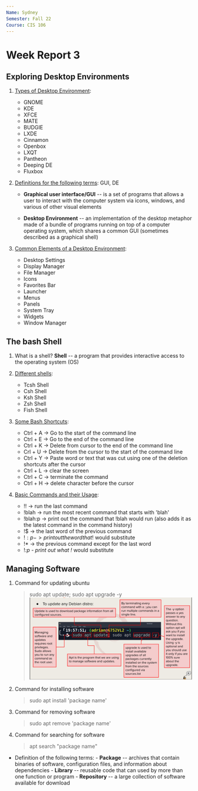 ```yaml
---
Name: Sydney
Semester: Fall 22
Course: CIS 106
---
```


# Week Report 3

## Exploring Desktop Environments 
1. <u>Types of Desktop Environment</u>:
   - GNOME
   - KDE
   - XFCE
   - MATE
   - BUDGIE
   - LXDE
   - Cinnamon
   - Openbox
   - LXQT
   - Pantheon
   - Deeping DE
   - Fluxbox
  
2. <u> Definitions for the following terms</u>: GUI, DE
   - **Graphical user interface/GUI** -- is a set of programs that allows a user to interact with the computer system via icons, windows, and various of other visual elements

   - **Desktop Environment** -- an implementation of the desktop metaphor made of a bundle of programs running on top of a computer operating system, which shares a common GUI (sometimes described as a graphical shell)

2. <u> Common Elements of a Desktop Environment</u>:
   - Desktop Settings
   - Display Manager
   - File Manager
   - Icons
   - Favorites Bar
   - Launcher
   - Menus
   - Panels
   - System Tray
   - Widgets
   - Window Manager

## The bash Shell
1. What is a shell?
   **Shell** -- a program that provides interactive access to the operating system (OS)

2. <u> Different shells</u>:
   - Tcsh Shell
   - Csh Shell
   - Ksh Shell
   - Zsh Shell
   - Fish Shell

3. <u> Some Bash Shortcuts</u>: 
   - Ctrl + A -> Go to the start of the command line
   - Ctrl + E -> Go to the end of the command line
   - Ctrl + K -> Delete from cursor to the end of the command line
   - Crl + U -> Delete from the cursor to the start of the command line
   - Ctrl + Y -> Paste word or text that was cut using one of the deletion shortcuts after the cursor
   - Ctrl + L -> clear the screen
   - Ctrl + C -> terminate the command
   - Ctrl + H -> delete character before the cursor
  
4. <u> Basic Commands and their Usage</u>:
   - !! -> run the last command
   - !blah -> run the most recent command that starts with 'blah' 
   - !blah:p -> print out the command that !blah would run (also adds it as the latest command in the command history)
   - !$ -> the last word of the previous command
   - !$:p -> print out the word that !$ would substitute
   - !* -> the previous command except for the last word
   - !*:p - print out what !* would substitute
   

## Managing Software
1. Command for updating ubuntu
   >sudo apt update; sudo apt upgrade -y
![ubuntu_update_command](update_ubuntu_command.png)
2. Command for installing software
   >sudo apt install 'package name'
3. Command for removing software
    >sudo apt remove 'package name'
4. Command for searching for software
   >apt search "package name"
  - Definition of the following terms:
        - **Package** -- archives that contain binaries of software, configuration files, and information about dependencies
        - **Library** -- reusable code that can used by more than one function or program
        - **Repository** -- a large collection of software available for download
   

